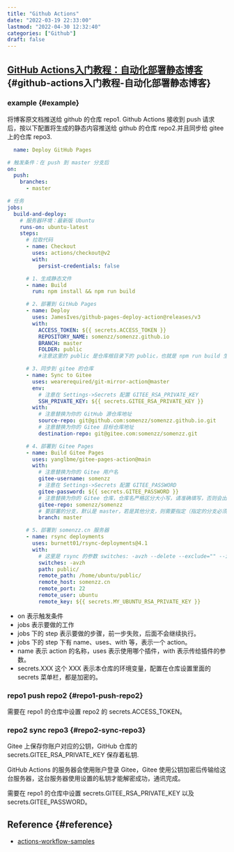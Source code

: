 ```yaml
---
title: "Github Actions"
date: "2022-03-19 22:33:00"
lastmod: "2022-04-30 12:32:40"
categories: ["Github"]
draft: false
---
```


## [GitHub Actions入门教程：自动化部署静态博客](https://somenzz.gitee.io/auto-deploy-blog-by-github-actions.html) {#github-actions入门教程-自动化部署静态博客}


### example {#example}

将博客原文档推送给 github 的仓库 repo1. Github Actions 接收到 push 请求后，按以下配置将生成的静态内容推送给 github 的仓库 repo2.并且同步给 gitee 上的仓库 repo3.

```yaml
  name: Deploy GitHub Pages

# 触发条件：在 push 到 master 分支后
on:
  push:
    branches:
      - master

# 任务
jobs:
  build-and-deploy:
    # 服务器环境：最新版 Ubuntu
    runs-on: ubuntu-latest
    steps:
      # 拉取代码
      - name: Checkout
        uses: actions/checkout@v2
        with:
          persist-credentials: false

      # 1、生成静态文件
      - name: Build
        run: npm install && npm run build

      # 2、部署到 GitHub Pages
      - name: Deploy
        uses: JamesIves/github-pages-deploy-action@releases/v3
        with:
          ACCESS_TOKEN: ${{ secrets.ACCESS_TOKEN }}
          REPOSITORY_NAME: somenzz/somenzz.github.io
          BRANCH: master
          FOLDER: public
          #注意这里的 public 是仓库根目录下的 public，也就是 npm run build 生成静态资源的路径，比如有的人是 `docs/.vuepress/dist`

      # 3、同步到 gitee 的仓库
      - name: Sync to Gitee
        uses: wearerequired/git-mirror-action@master
        env:
          # 注意在 Settings->Secrets 配置 GITEE_RSA_PRIVATE_KEY
          SSH_PRIVATE_KEY: ${{ secrets.GITEE_RSA_PRIVATE_KEY }}
        with:
          # 注意替换为你的 GitHub 源仓库地址
          source-repo: git@github.com:somenzz/somenzz.github.io.git
          # 注意替换为你的 Gitee 目标仓库地址
          destination-repo: git@gitee.com:somenzz/somenzz.git

      # 4、部署到 Gitee Pages
      - name: Build Gitee Pages
        uses: yanglbme/gitee-pages-action@main
        with:
          # 注意替换为你的 Gitee 用户名
          gitee-username: somenzz
          # 注意在 Settings->Secrets 配置 GITEE_PASSWORD
          gitee-password: ${{ secrets.GITEE_PASSWORD }}
          # 注意替换为你的 Gitee 仓库，仓库名严格区分大小写，请准确填写，否则会出错
          gitee-repo: somenzz/somenzz
          # 要部署的分支，默认是 master，若是其他分支，则需要指定（指定的分支必须存在）
          branch: master

      # 5、部署到 somenzz.cn 服务器
      - name: rsync deployments
        uses: burnett01/rsync-deployments@4.1
        with:
          # 这里是 rsync 的参数 switches: -avzh --delete --exclude="" --include="" --filter=""
          switches: -avzh
          path: public/
          remote_path: /home/ubuntu/public/
          remote_host: somenzz.cn
          remote_port: 22
          remote_user: ubuntu
          remote_key: ${{ secrets.MY_UBUNTU_RSA_PRIVATE_KEY }}
```

-   on 表示触发条件
-   jobs 表示要做的工作
-   jobs 下的 step 表示要做的步骤，前一步失败，后面不会继续执行。
-   jobs 下的 step 下有 name、uses、with 等，表示一个 action。
-   name 表示 action 的名称，uses 表示使用哪个插件，with 表示传给插件的参数。
-   secrets.XXX 这个 XXX 表示本仓库的环境变量，配置在仓库设置里面的 secrets 菜单栏，都是加密的。


### repo1 push repo2 {#repo1-push-repo2}

需要在 repo1 的仓库中设置 repo2 的 secrets.ACCESS_TOKEN。


### repo2 sync repo3 {#repo2-sync-repo3}

Gitee 上保存你账户对应的公钥，GitHub 仓库的 secrets.GITEE_RSA_PRIVATE_KEY 保存着私钥.

GitHub Actions 的服务器会使用账户登录 Gitee，Gitee 使用公钥加密后传输给这台服务器，这台服务器使用设置的私钥才能解密成功，通讯完成。

需要在 repo1 的仓库中设置 secrets.GITEE_RSA_PRIVATE_KEY 以及 secrets.GITEE_PASSWORD。


## Reference {#reference}

-   [actions-workflow-samples](https://github.com/Azure/actions-workflow-samples/blob/master/assets/create-secrets-for-GitHub-workflows.md)